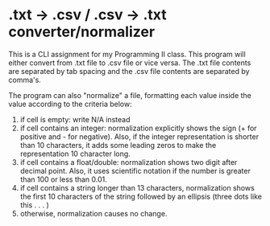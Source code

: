 # .txt -> .csv / .csv -> .txt converter/normalizer
This is a CLI assignment for my Programming II class.
This program will either convert from .txt file to .csv file or vice versa.
The .txt file contents are separated by tab spacing and the .csv file contents are separated by comma's.

The program can also "normalize" a file, formatting each value inside the value according to the criteria below:
1)  if cell is empty: write N/A instead
2) if cell contains an integer: normalization explicitly shows the sign (+ for positive and - for negative). 
Also, if the integer representation is shorter than 10 characters, it adds some leading zeros to make the representation 10 character long.
3) if cell contains a float/double: normalization shows two digit after decimal point. 
Also, it uses scientific notation if the number is greater than 100 or less than 0.01.
4) if cell contains a string longer than 13 characters, normalization shows the first 10 characters of the string followed by an ellipsis (three dots like this . . . )
5) otherwise, normalization causes no change.